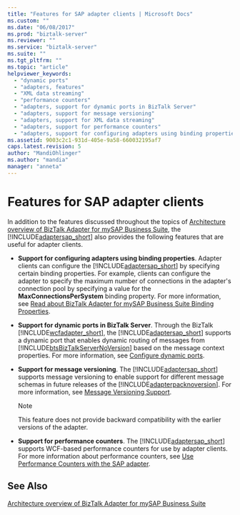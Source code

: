 ```yaml
---
title: "Features for SAP adapter clients | Microsoft Docs"
ms.custom: ""
ms.date: "06/08/2017"
ms.prod: "biztalk-server"
ms.reviewer: ""
ms.service: "biztalk-server"
ms.suite: ""
ms.tgt_pltfrm: ""
ms.topic: "article"
helpviewer_keywords: 
  - "dynamic ports"
  - "adapters, features"
  - "XML data streaming"
  - "performance counters"
  - "adapters, support for dynamic ports in BizTalk Server"
  - "adapters, support for message versioning"
  - "adapters, support for XML data streaming"
  - "adapters, support for performance counters"
  - "adapters, support for configuring adapters using binding properties"
ms.assetid: 9003c2c1-931d-405e-9a58-660032195af7
caps.latest.revision: 5
author: "MandiOhlinger"
ms.author: "mandia"
manager: "anneta"
---
```

# Features for SAP adapter clients
In addition to the features discussed throughout the topics of [Architecture overview of BizTalk Adapter for mySAP Business Suite](../../adapters-and-accelerators/adapter-sap/architecture-overview-of-the-biztalk-adapter-for-mysap-business-suite.md), the [!INCLUDE[adaptersap_short](../../includes/adaptersap-short-md.md)] also provides the following features that are useful for adapter clients.  
  
-   **Support for configuring adapters using binding properties**. Adapter clients can configure the [!INCLUDE[adaptersap_short](../../includes/adaptersap-short-md.md)] by specifying certain binding properties. For example, clients can configure the adapter to specify the maximum number of connections in the adapter's connection pool by specifying a value for the **MaxConnectionsPerSystem** binding property. For more information, see [Read about BizTalk Adapter for mySAP Business Suite Binding Properties](../../adapters-and-accelerators/adapter-sap/read-about-biztalk-adapter-for-mysap-business-suite-binding-properties.md).  
  
-   **Support for dynamic ports in BizTalk Server**. Through the BizTalk [!INCLUDE[wcfadapter_short](../../includes/wcfadapter-short-md.md)], the [!INCLUDE[adaptersap_short](../../includes/adaptersap-short-md.md)] supports a dynamic port that enables dynamic routing of messages from [!INCLUDE[btsBizTalkServerNoVersion](../../includes/btsbiztalkservernoversion-md.md)] based on the message context properties. For more information, see [Configure dynamic ports](../../adapters-and-accelerators/adapter-sap/configure-dynamic-ports-in-the-sap-adapter.md).
  
-   **Support for message versioning**. The [!INCLUDE[adaptersap_short](../../includes/adaptersap-short-md.md)] supports message versioning to enable support for different message schemas in future releases of the [!INCLUDE[adapterpacknoversion](../../includes/adapterpacknoversion-md.md)]. For more information, see [Message Versioning Support](../../adapters-and-accelerators/adapter-sap/message-versioning-support1.md).  
  
    > [!NOTE]
    >  This feature does not provide backward compatibility with the earlier versions of the adapter.  
  
-   **Support for performance counters**. The [!INCLUDE[adaptersap_short](../../includes/adaptersap-short-md.md)] supports WCF-based performance counters for use by adapter clients. For more information about performance counters, see [Use Performance Counters with the SAP adapter](../../adapters-and-accelerators/adapter-sap/use-performance-counters-with-the-sap-adapter.md).  
  
## See Also  
 [Architecture overview of BizTalk Adapter for mySAP Business Suite](../../adapters-and-accelerators/adapter-sap/architecture-overview-of-the-biztalk-adapter-for-mysap-business-suite.md)